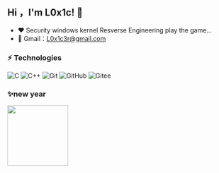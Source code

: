 ## Hi ，I'm L0x1c! :wave:    
 
- ❤️ Security windows kernel Resverse Engineering play the game...
- 💬 Gmail：L0x1c3r@gmail.com  



### ⚡ Technologies  

![C](https://img.shields.io/badge/-C-00599C?style=flat-square&logo=C)
![C++](https://img.shields.io/badge/-C++-00599C?style=flat-square&logo=C)
![Git](https://img.shields.io/badge/-Git-black?style=flat-square&logo=git)
![GitHub](https://img.shields.io/badge/-GitHub-181717?style=flat-square&logo=github)
![Gitee](https://img.shields.io/badge/-Gitee-181717?style=flat-square&logo=gitee)  

###   

###  ✨new year  

<img align="" height="137px" src="https://github-readme-stats.vercel.app/api?username=hacv&hide_title=true&hide_border=true&show_icons=true&include_all_commits=true&line_height=21&bg_color=0,EC6C6C,FFD479,FFFC79,73FA79&theme=graywhite&locale=cn" />
